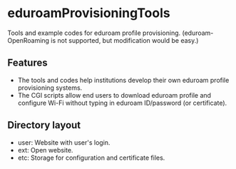 # eduroamProvisioningTools
Tools and example codes for eduroam profile provisioning. (eduroam-OpenRoaming is not supported, but modification would be easy.)

## Features
- The tools and codes help institutions develop their own eduroam profile provisioning systems.
- The CGI scripts allow end users to download eduroam profile and configure Wi-Fi without typing in eduroam ID/password (or certificate).

## Directory layout
- user: Website with user's login.
- ext: Open website.
- etc: Storage for configuration and certificate files.
